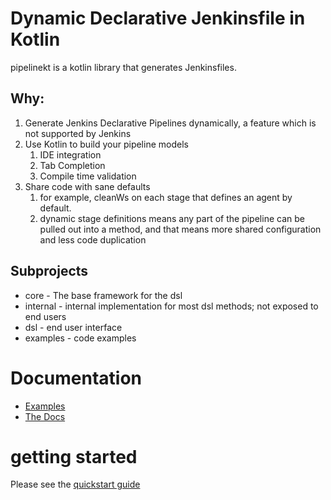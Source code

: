 # Dynamic Declarative Jenkinsfile in Kotlin

pipelinekt is a kotlin library that generates Jenkinsfiles.

## Why:

1. Generate Jenkins Declarative Pipelines dynamically, a feature which is not supported by Jenkins
2. Use Kotlin to build your pipeline models
    1. IDE integration
    2. Tab Completion
    3. Compile time validation
3. Share code with sane defaults
    1. for example, cleanWs on each stage that defines an agent by default.
    2. dynamic stage definitions means any part of the pipeline can be pulled out into a method, and that means more 
    shared configuration and less code duplication

## Subprojects

* core - The base framework for the dsl
* internal - internal implementation for most dsl methods; not exposed to end users
* dsl - end user interface
* examples - code examples

# Documentation

* [Examples](examples/src/main/kotlin)
* [The Docs](docs/index.md)

# getting started 
Please see the [quickstart guide](docs/quickstart.md)
    
